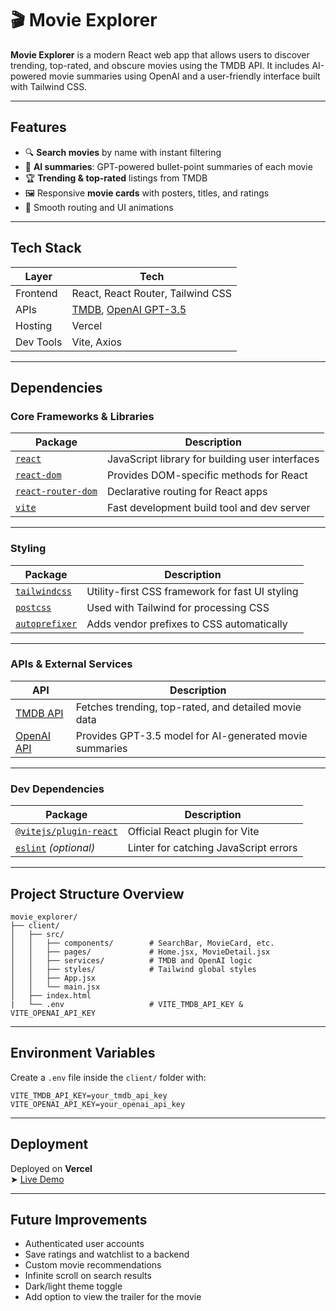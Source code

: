 
# 🎬 Movie Explorer

**Movie Explorer** is a modern React web app that allows users to discover trending, top-rated, and obscure movies using the TMDB API. It includes AI-powered movie summaries using OpenAI and a user-friendly interface built with Tailwind CSS.

---

## Features

- 🔍 **Search movies** by name with instant filtering
- 🧠 **AI summaries**: GPT-powered bullet-point summaries of each movie
- 🏆 **Trending & top-rated** listings from TMDB
- 🖼️ Responsive **movie cards** with posters, titles, and ratings
- 🚀 Smooth routing and UI animations

---

## Tech Stack

| Layer | Tech |
|-------|------|
| Frontend | React, React Router, Tailwind CSS |
| APIs | [TMDB](https://www.themoviedb.org/documentation/api), [OpenAI GPT-3.5](https://platform.openai.com/) |
| Hosting | Vercel |
| Dev Tools | Vite, Axios |

---

## Dependencies

### Core Frameworks & Libraries

| Package | Description |
|--------|-------------|
| [`react`](https://reactjs.org/) | JavaScript library for building user interfaces |
| [`react-dom`](https://reactjs.org/docs/react-dom.html) | Provides DOM-specific methods for React |
| [`react-router-dom`](https://reactrouter.com/) | Declarative routing for React apps |
| [`vite`](https://vitejs.dev/) | Fast development build tool and dev server |

---

### Styling

| Package | Description |
|--------|-------------|
| [`tailwindcss`](https://tailwindcss.com/) | Utility-first CSS framework for fast UI styling |
| [`postcss`](https://postcss.org/) | Used with Tailwind for processing CSS |
| [`autoprefixer`](https://github.com/postcss/autoprefixer) | Adds vendor prefixes to CSS automatically |

---

### APIs & External Services

| API | Description |
|-----|-------------|
| [TMDB API](https://developer.themoviedb.org/docs) | Fetches trending, top-rated, and detailed movie data |
| [OpenAI API](https://platform.openai.com/docs) | Provides GPT-3.5 model for AI-generated movie summaries |

---

### Dev Dependencies

| Package | Description |
|--------|-------------|
| [`@vitejs/plugin-react`](https://www.npmjs.com/package/@vitejs/plugin-react) | Official React plugin for Vite |
| [`eslint`](https://eslint.org/) *(optional)* | Linter for catching JavaScript errors |

---

## Project Structure Overview

```
movie_explorer/
├── client/              
│   ├── src/
│   │   ├── components/        # SearchBar, MovieCard, etc.
│   │   ├── pages/             # Home.jsx, MovieDetail.jsx
│   │   ├── services/          # TMDB and OpenAI logic
│   │   ├── styles/            # Tailwind global styles
│   │   ├── App.jsx
│   │   └── main.jsx
│   ├── index.html  
|   └── .env                   # VITE_TMDB_API_KEY & VITE_OPENAI_API_KEY
```

---

## Environment Variables

Create a `.env` file inside the `client/` folder with:

```
VITE_TMDB_API_KEY=your_tmdb_api_key
VITE_OPENAI_API_KEY=your_openai_api_key
```

---

## Deployment

Deployed on **Vercel**  
➤ [Live Demo](https://movie-explorer-tau-lemon.vercel.app/)

---

## Future Improvements

- Authenticated user accounts
- Save ratings and watchlist to a backend
- Custom movie recommendations
- Infinite scroll on search results
- Dark/light theme toggle
- Add option to view the trailer for the movie
